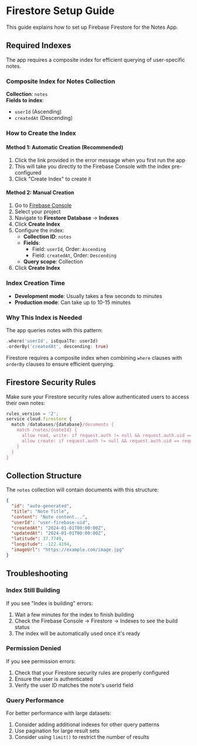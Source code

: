 # Firestore Setup Guide

This guide explains how to set up Firebase Firestore for the Notes App.

## Required Indexes

The app requires a composite index for efficient querying of user-specific notes.

### Composite Index for Notes Collection

**Collection**: `notes`  
**Fields to index**:

- `userId` (Ascending)
- `createdAt` (Descending)

### How to Create the Index

#### Method 1: Automatic Creation (Recommended)

1. Click the link provided in the error message when you first run the app
2. This will take you directly to the Firebase Console with the index pre-configured
3. Click "Create Index" to create it

#### Method 2: Manual Creation

1. Go to [Firebase Console](https://console.firebase.google.com/)
2. Select your project
3. Navigate to **Firestore Database** → **Indexes**
4. Click **Create Index**
5. Configure the index:
   - **Collection ID**: `notes`
   - **Fields**:
     - Field: `userId`, Order: `Ascending`
     - Field: `createdAt`, Order: `Descending`
   - **Query scope**: Collection
6. Click **Create Index**

### Index Creation Time

- **Development mode**: Usually takes a few seconds to minutes
- **Production mode**: Can take up to 10-15 minutes

### Why This Index is Needed

The app queries notes with this pattern:

```dart
.where('userId', isEqualTo: userId)
.orderBy('createdAt', descending: true)
```

Firestore requires a composite index when combining `where` clauses with `orderBy` clauses to ensure efficient querying.

## Firestore Security Rules

Make sure your Firestore security rules allow authenticated users to access their own notes:

```javascript
rules_version = '2';
service cloud.firestore {
  match /databases/{database}/documents {
    match /notes/{noteId} {
      allow read, write: if request.auth != null && request.auth.uid == resource.data.userId;
      allow create: if request.auth != null && request.auth.uid == request.resource.data.userId;
    }
  }
}
```

## Collection Structure

The `notes` collection will contain documents with this structure:

```json
{
  "id": "auto-generated",
  "title": "Note Title",
  "content": "Note content...",
  "userId": "user-firebase-uid",
  "createdAt": "2024-01-01T00:00:00Z",
  "updatedAt": "2024-01-01T00:00:00Z",
  "latitude": 37.7749,
  "longitude": -122.4194,
  "imageUrl": "https://example.com/image.jpg"
}
```

## Troubleshooting

### Index Still Building

If you see "Index is building" errors:

1. Wait a few minutes for the index to finish building
2. Check the Firebase Console → Firestore → Indexes to see the build status
3. The index will be automatically used once it's ready

### Permission Denied

If you see permission errors:

1. Check that your Firestore security rules are properly configured
2. Ensure the user is authenticated
3. Verify the user ID matches the note's userId field

### Query Performance

For better performance with large datasets:

1. Consider adding additional indexes for other query patterns
2. Use pagination for large result sets
3. Consider using `limit()` to restrict the number of results
